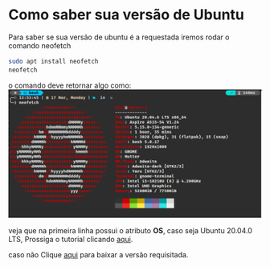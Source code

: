# Como saber sua versão de Ubuntu

Para saber se sua versão de ubuntu é a requestada iremos rodar o comando neofetch

```BASH
sudo apt install neofetch
neofetch
```

o comando deve retornar algo como:
![Neofetch output](images/neofetch.png)

veja que na primeira linha possui o atributo **OS**,
caso seja Ubuntu 20.04.0 LTS, Prossiga o tutorial clicando [aqui](README.md#setup-de-simulador-gazebo--coex-clover-rodando-nativamente).

caso não Clique [aqui](https://releases.ubuntu.com/focal/ubuntu-20.04.6-desktop-amd64.iso) para baixar a versão requisitada.
